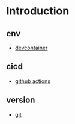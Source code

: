 # Introduction

## env

- [devcontainer](./devcontainer/index.md)

## cicd

- [github actions](./action/index.md)

## version

- [git](./git/index.md)